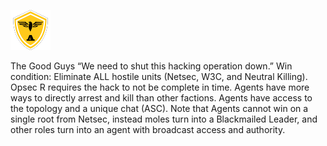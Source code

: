 ![agent.png](agent.png)

<span class="agent">
The Good Guys

<span class="agent">
“We need to shut this hacking operation down.”

<span class="agent">
Win condition: Eliminate ALL hostile units (Netsec, W3C, and Neutral Killing). Opsec R requires the hack to not be complete in time.

<span class="agent">
Agents have more ways to directly arrest and kill than other factions. Agents have access to the topology and a unique chat (ASC).

<span class="agent">
Note that Agents cannot win on a single root from Netsec, instead moles turn into a Blackmailed Leader, and other roles turn into an agent with broadcast access and authority.